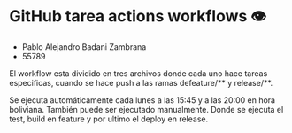 # GitHub tarea actions workflows 👁️
- Pablo Alejandro Badani Zambrana
- 55789

El workflow esta dividido en tres archivos donde cada uno hace tareas especificas, cuando se hace push a las ramas defeature/** y release/**.
 
Se ejecuta automáticamente cada lunes a las 15:45 y a las 20:00 en hora boliviana.
También puede ser ejecutado manualmente.
Donde se ejecuta el test, build en feature y por ultimo el deploy en release.

